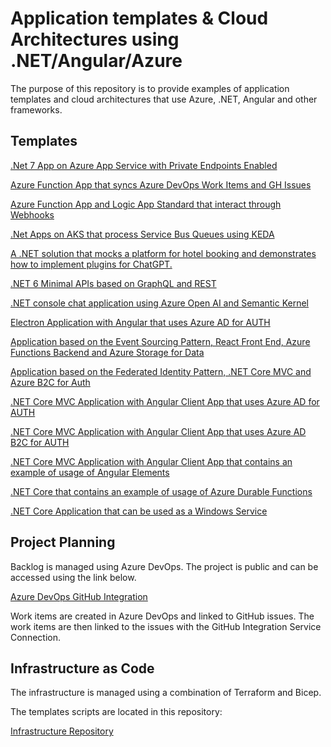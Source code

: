 # Application templates & Cloud Architectures using .NET/Angular/Azure

The purpose of this repository is to provide examples of application templates and cloud architectures that use Azure, .NET, Angular and other frameworks.

## Templates

[.Net 7 App on Azure App Service with Private Endpoints Enabled](AppService-FrontDoor-Private-Endpoints)

[Azure Function App that syncs Azure DevOps Work Items and GH Issues](AzDevOps-GitHub-Workflow)

[Azure Function App and Logic App Standard that interact through Webhooks](Azure-Webhooks/)

[.Net Apps on AKS that process Service Bus Queues using KEDA](AzureServiceBus-Worker-Notification)

[A .NET solution that mocks a platform for hotel booking and demonstrates how to implement plugins for ChatGPT.](DotNet-ChatGPT-Plugins/)

[.NET 6 Minimal APIs based on GraphQL and REST](DotNet-GraphQL-Rest-APIs)

[.NET console chat application using Azure Open AI and Semantic Kernel](Dotnet-SK-MemoryPlugin-ChatConsole/)

[Electron Application with Angular that uses Azure AD for AUTH](Electron-Angular-AzureAd)

[Application based on the Event Sourcing Pattern, React Front End, Azure Functions Backend and Azure Storage for Data](Event-Sourcing)

[Application based on the Federated Identity Pattern, .NET Core MVC and Azure B2C for Auth](Federated-Identity)

[.NET Core MVC Application with Angular Client App that uses Azure AD for AUTH](NetCore-Angular-AzureAd)

[.NET Core MVC Application with Angular Client App that uses Azure AD B2C for AUTH](NetCore-Angular-AzureB2C)

[.NET Core MVC Application with Angular Client App that contains an example of usage of Angular Elements](NetCore-Angular-Elements)

[.NET Core that contains an example of usage of Azure Durable Functions](NetCore-Durable-Functions)

[.NET Core Application that can be used as a Windows Service](NetCore-WinService)

## Project Planning

Backlog is managed using Azure DevOps. The project is public and can be accessed using the link below.

[Azure DevOps GitHub Integration](https://dev.azure.com/jpgoncalves/GitHub%20Integration)

Work items are created in Azure DevOps and linked to GitHub issues. The work items are then linked to the issues with the GitHub Integration Service Connection.

## Infrastructure as Code

The infrastructure is managed using a combination of Terraform and Bicep. 

The templates scripts are located in this repository:

[Infrastructure Repository](https://github.com/goncalvesj/iac-templates)